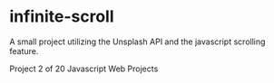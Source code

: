 # infinite-scroll
A small project utilizing the Unsplash API and the javascript scrolling feature.

Project 2 of 20 Javascript Web Projects
